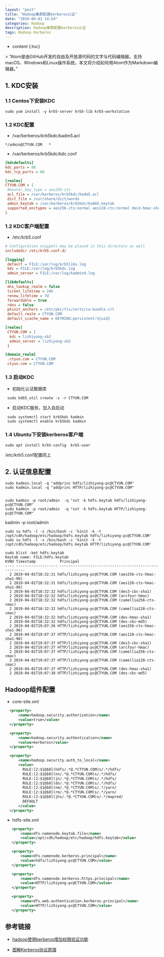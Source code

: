 ```yaml
---
layout: "post"
title: "Hadoop集群配置kerberos认证"
date: "2019-04-01 14:54"
categories: Hadoop
description: Hadoop集群配置kerberos认证
tags: Hadoop Kerberos
---
```


* content
{:toc}

<div class="postImg" style="background-image:url(http://carforeasy.cn/2018-9ed086df.png)"></div>
> “Atom是由GitHub开发的自由及开放源代码的文字与代码编辑器，支持macOS、Windows和Linux操作系统，本文将介绍如何用Atom作为Markdown编辑器。”





## 1. KDC安装
### 1.1 Centos下安装KDC

```
sudo yum install -y krb5-server krb5-lib krb5-workstation
```

### 1.2 KDC配置
+ /var/kerberos/krb5kdc/kadm5.acl

```
*/admin@CTYUN.COM	*
```

+ /var/kerberos/krb5kdc/kdc.conf

```ini
[kdcdefaults]
kdc_ports = 88
kdc_tcp_ports = 88

[realms]
CTYUN.COM = {
 #master_key_type = aes256-cts
 acl_file = /var/kerberos/krb5kdc/kadm5.acl
 dict_file = /usr/share/dict/words
 admin_keytab = /var/kerberos/krb5kdc/kadm5.keytab
 supported_enctypes = aes256-cts:normal aes128-cts:normal des3-hmac-sha1:normal arcfour-hmac:normal camellia256-cts:normal camellia128-cts:normal des-hmac-sha1:normal des-cbc-md5:normal des-cbc-crc:normal
}
```

### 1.2 KDC客户端配置
+ /etc/krb5.conf
```ini
# Configuration snippets may be placed in this directory as well
includedir /etc/krb5.conf.d/

[logging]
 default = FILE:/var/log/krb5libs.log
 kdc = FILE:/var/log/krb5kdc.log
 admin_server = FILE:/var/log/kadmind.log

[libdefaults]
 dns_lookup_realm = false
 ticket_lifetime = 24h
 renew_lifetime = 7d
 forwardable = true
 rdns = false
 pkinit_anchors = /etc/pki/tls/certs/ca-bundle.crt
 default_realm = CTYUN.COM
 default_ccache_name = KEYRING:persistent:%{uid}

[realms]
 CTYUN.COM = {
  kdc = lizhiyong-vb2
  admin_server = lizhiyong-vb2
 }

[domain_realm]
 .ctyun.com = CTYUN.COM
 ctyun.com = CTYUN.COM
```

### 1.3 启动KDC
+ 初始化认证数据库

```
 sudo kdb5_util create -s -r CTYUN.COM
```

+ 启动KDC服务，加入自启动

```
 sudo systemctl start krb5kdc kadmin
 sudo systemctl enable krb5kdc kadmin
```

### 1.4 Ubuntu下安装kerberos客户端

```
sudo apt install krb5-config  krb5-user
```

/etc/krb5.conf配置同上
## 2. 认证信息配置


<!-- kadmin.local -q "ktadd -k /var/kerberos/krb5kdc/kadm5.keytab kadmin/changepw@WONHIGH.CN"
kadmin.local -q "ktadd -k /var/kerberos/krb5kdc/kadm5.keytab kadmin/nn21021@WONHIGH.CN" -->

```
sudo kadmin.local -q "addprinc hdfs/lizhiyong-pc@CTYUN.COM"
sudo kadmin.local -q "addprinc HTTP/lizhiyong-pc@CTYUN.COM"
```


```

sudo kadmin -p root/admin  -q "xst -k hdfs.keytab hdfs/lizhiyong-pc@CTYUN.COM"
sudo kadmin -p root/admin  -q "xst -k hdfs.keytab HTTP/lizhiyong-pc@CTYUN.COM"
```

<!-- xst -k hdfs.keytab -norandkey hdfs/lizhiyong-pc@CTYUN.COM -->

kadmin -p root/admin
```
sudo su hdfs -l -s /bin/bash -c 'kinit -k -t /opt/cdh/hadoop/etc/hadoop/hdfs.keytab hdfs/lizhiyong-pc@CTYUN.COM'
sudo su hdfs -l -s /bin/bash -c 'kinit -k -t /opt/cdh/hadoop/etc/hadoop/hdfs.keytab HTTP/lizhiyong-pc@CTYUN.COM'
```
```
sudo klist -ket hdfs.keytab
Keytab name: FILE:hdfs.keytab
KVNO Timestamp           Principal
---- ------------------- ------------------------------------------------------
  2 2019-04-01T18:32:31 hdfs/lizhiyong-pc@CTYUN.COM (aes256-cts-hmac-sha1-96)
  2 2019-04-01T18:32:31 hdfs/lizhiyong-pc@CTYUN.COM (aes128-cts-hmac-sha1-96)
  2 2019-04-01T18:32:32 hdfs/lizhiyong-pc@CTYUN.COM (des3-cbc-sha1)
  2 2019-04-01T18:32:32 hdfs/lizhiyong-pc@CTYUN.COM (arcfour-hmac)
  2 2019-04-01T18:32:32 hdfs/lizhiyong-pc@CTYUN.COM (camellia256-cts-cmac)
  2 2019-04-01T18:32:32 hdfs/lizhiyong-pc@CTYUN.COM (camellia128-cts-cmac)
  2 2019-04-01T18:32:32 hdfs/lizhiyong-pc@CTYUN.COM (des-hmac-sha1)
  2 2019-04-01T18:32:32 hdfs/lizhiyong-pc@CTYUN.COM (des-cbc-md5)
  2 2019-04-01T19:07:36 HTTP/lizhiyong-pc@CTYUN.COM (aes256-cts-hmac-sha1-96)
  2 2019-04-01T19:07:37 HTTP/lizhiyong-pc@CTYUN.COM (aes128-cts-hmac-sha1-96)
  2 2019-04-01T19:07:37 HTTP/lizhiyong-pc@CTYUN.COM (des3-cbc-sha1)
  2 2019-04-01T19:07:37 HTTP/lizhiyong-pc@CTYUN.COM (arcfour-hmac)
  2 2019-04-01T19:07:37 HTTP/lizhiyong-pc@CTYUN.COM (camellia256-cts-cmac)
  2 2019-04-01T19:07:37 HTTP/lizhiyong-pc@CTYUN.COM (camellia128-cts-cmac)
  2 2019-04-01T19:07:37 HTTP/lizhiyong-pc@CTYUN.COM (des-hmac-sha1)
  2 2019-04-01T19:07:38 HTTP/lizhiyong-pc@CTYUN.COM (des-cbc-md5)
```

## Hadoop组件配置
+ core-site.xml
```xml
  <property>
      <name>hadoop.security.authorization</name>
      <value>true</value>
  </property>

  <property>
      <name>hadoop.security.authentication</name>
      <value>kerberos</value>
  </property>

  <property>
      <name>hadoop.security.auth_to_local</name>
      <value>
        RULE:[2:$1@$0](hdfs/.*@.*CTYUN.COM)s/.*/hdfs/
        RULE:[2:$1@$0](nn/.*@.*CTYUN.COM)s/.*/hdfs/
        RULE:[2:$1@$0](jn/.*@.*CTYUN.COM)s/.*/hdfs/
        RULE:[2:$1@$0](dn/.*@.*CTYUN.COM)s/.*/hdfs/
        RULE:[2:$1@$0](nm/.*@.*CTYUN.COM)s/.*/yarn/
        RULE:[2:$1@$0](rm/.*@.*CTYUN.COM)s/.*/yarn/
        RULE:[2:$1@$0](jhs/.*@.*CTYUN.COM)s/.*/mapred/
        DEFAULT
      </value>
  </property>
```

+ hdfs-site.xml

```xml
   <property>
       <name>dfs.namenode.keytab.file</name>
       <value>/opt/cdh/hadoop/etc/hadoop/hdfs.keytab</value>
   </property>

   <property>
       <name>dfs.namenode.kerberos.principal</name>
       <value>hdfs/lizhiyong-pc@CTYUN.COM</value>
   </property>

   <property>
       <name>dfs.namenode.kerberos.https.principal</name>
       <value>HTTP/lizhiyong-pc@CTYUN.COM</value>
   </property>

   <property>
       <name>dfs.web.authentication.kerberos.principal</name>
       <value>HTTP/lizhiyong-pc@CTYUN.COM</value>
   </property>
```

## 参考链接

+ [hadoop使用kerberos增加权限验证功能](http://www.aboutyun.com/blog-1330-933.html)

+ [图解Kerberos协议原理](http://www.nosqlnotes.com/technotes/kerberos-protocol/)

